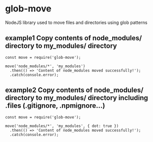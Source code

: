 # glob-move
NodeJS library used to move files and directories using glob patterns

## example1 Copy contents of node_modules/ directory to my_modules/ directory
```
const move = require('glob-move');

move('node_modules/*', 'my_modules')
  .then(() => 'Content of node_modules moved successfully!');
  .catch(console.error);
```

## example2 Copy contents of node_modules/ directory to my_modules/ directory including .files (.gitignore, .npmignore...)
```
const move = require('glob-move');

move('node_modules/*', 'my_modules', { dot: true })
  .then(() => 'Content of node_modules moved successfully!');
  .catch(console.error);
```
